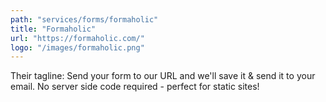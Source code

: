 ```yaml
---
path: "services/forms/formaholic"
title: "Formaholic"
url: "https://formaholic.com/"
logo: "/images/formaholic.png"
---
```


Their tagline: Send your form to our URL and we'll save it & send it to your email. No server side code required - perfect for static sites!
